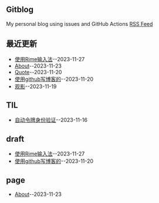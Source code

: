 ## Gitblog
My personal blog using issues and GitHub Actions
[RSS Feed](https://raw.githubusercontent.com/shyn/shyn.github.io/master/feed.xml)

## 最近更新
- [使用Rime输入法](https://github.com/shyn/shyn.github.io/issues/12)--2023-11-27
- [About](https://github.com/shyn/shyn.github.io/issues/11)--2023-11-23
- [Quote](https://github.com/shyn/shyn.github.io/issues/7)--2023-11-20
- [使用github写博客的](https://github.com/shyn/shyn.github.io/issues/6)--2023-11-20
- [观影](https://github.com/shyn/shyn.github.io/issues/5)--2023-11-19
## TIL
- [自动令牌身份验证](https://github.com/shyn/shyn.github.io/issues/3)--2023-11-16
## draft
- [使用Rime输入法](https://github.com/shyn/shyn.github.io/issues/12)--2023-11-27
- [使用github写博客的](https://github.com/shyn/shyn.github.io/issues/6)--2023-11-20
## page
- [About](https://github.com/shyn/shyn.github.io/issues/11)--2023-11-23
